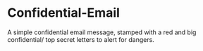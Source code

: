 # Confidential-Email
A simple confidential email message, stamped with a red and big confidential/ top secret letters to alert for dangers.
